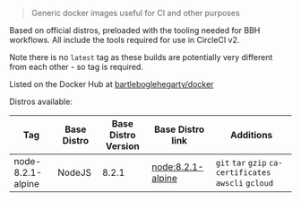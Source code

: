 > Generic docker images useful for CI and other purposes

Based on official distros, preloaded with the tooling needed for BBH workflows. All include the tools required for use in CircleCI v2.

Note there is no `latest` tag as these builds are potentially very different from each other - so tag is required.

Listed on the Docker Hub at [bartleboglehegarty/docker](https://hub.docker.com/r/bartleboglehegarty/docker/)

Distros available:

| Tag | Base Distro | Base Distro Version | Base Distro link | Additions |
| --- | --- | --- | --- | --- |
| node-8.2.1-alpine | NodeJS | 8.2.1 | [node:8.2.1-alpine](https://hub.docker.com/_/node/) | `git` `tar` `gzip` `ca-certificates` `awscli` `gcloud` |
